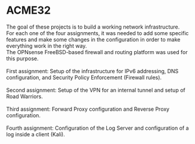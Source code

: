 # ACME32
The goal of these projects is to build a working network infrastructure. \
For each one of the four assignments, it was needed to add some specific features and make some changes in the configuration in order to make everything work in the right way. \
The OPNsense FreeBSD-based firewall and routing platform was used for this purpose. \
\
First assignment: Setup of the infrastructure for IPv6 addressing, DNS configuration, and Security Policy Enforcement (Firewall rules). \
\
Second assignment: Setup of the VPN for an internal tunnel and setup of Road Warriors.\
\
Third assignment: Forward Proxy configuration and Reverse Proxy configuration. \
\
Fourth assignment: Configuration of the Log Server and configuration of a log inside a client (Kali).

